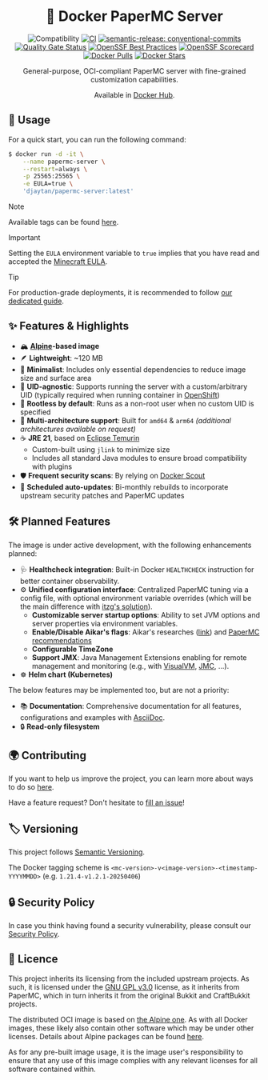<h1 align="center">🐳 Docker PaperMC Server</h1>

<div align="center">

![Compatibility](https://img.shields.io/badge/PaperMC_Support-v1.21.4-blue)
[![CI](https://github.com/Djaytan/docker-papermc-server/actions/workflows/ci.yml/badge.svg?branch=main)](https://github.com/Djaytan/docker-papermc-server/actions/workflows/ci.yml)
[![semantic-release: conventional-commits](https://img.shields.io/badge/semantic--release-conventional--commits-e10079?logo=semantic-release)](https://github.com/semantic-release/semantic-release)<br/>
[![Quality Gate Status](https://sonarcloud.io/api/project_badges/measure?project=Djaytan_docker-papermc-server&metric=alert_status)](https://sonarcloud.io/summary/new_code?id=Djaytan_docker-papermc-server)
[![OpenSSF Best Practices](https://www.bestpractices.dev/projects/10360/badge)](https://www.bestpractices.dev/projects/10360)
[![OpenSSF Scorecard](https://api.securityscorecards.dev/projects/github.com/Djaytan/docker-papermc-server/badge)](https://securityscorecards.dev/viewer/?uri=github.com/Djaytan/docker-papermc-server)<br/>
[![Docker Pulls](https://img.shields.io/docker/pulls/djaytan/papermc-server.svg?logo=docker)](https://hub.docker.com/r/djaytan/papermc-server/)
[![Docker Stars](https://img.shields.io/docker/stars/djaytan/papermc-server.svg?logo=docker)](https://hub.docker.com/r/djaytan/papermc-server/)

General-purpose, OCI-compliant PaperMC server with fine-grained customization capabilities.

Available in [Docker Hub](https://hub.docker.com/r/djaytan/papermc-server).

</div>

## 📘 Usage

For a quick start, you can run the following command:

```bash
$ docker run -d -it \
    --name papermc-server \
    --restart=always \
    -p 25565:25565 \
    -e EULA=true \
    'djaytan/papermc-server:latest'
```

> [!NOTE]
> Available tags can be found [here](https://hub.docker.com/r/djaytan/papermc-server/tags).

> [!IMPORTANT]
> Setting the `EULA` environment variable to `true` implies that you have read and accepted the [Minecraft EULA](https://www.minecraft.net/en-us/eula).

> [!TIP]
> For production-grade deployments, it is recommended to follow [our dedicated guide](docs/production-grade-deployment.md).

## ✨ Features & Highlights

* 🏔️ **[Alpine](https://hub.docker.com/_/alpine)-based image**
* 🪶 **Lightweight**: ~120 MB
* 🧘 **Minimalist**: Includes only essential dependencies to reduce image size and surface area
* 👤 **UID-agnostic**: Supports running the server with a custom/arbitrary UID (typically required when running container
  in [OpenShift](https://www.redhat.com/fr/technologies/cloud-computing/openshift))
* 🔐 **Rootless by default**: Runs as a non-root user when no custom UID is specified
* 🧬 **Multi-architecture support**: Built for `amd64` & `arm64` _(additional architectures available on request)_
* ☕ **JRE 21**, based on [Eclipse Temurin](https://hub.docker.com/_/eclipse-temurin)
  * Custom-built using `jlink` to minimize size
  * Includes all standard Java modules to ensure broad compatibility with plugins
* 🛡️ **Frequent security scans**: By relying on [Docker Scout](https://docs.docker.com/scout/)
* 🔄 **Scheduled auto-updates**: Bi-monthly rebuilds to incorporate upstream security patches and PaperMC updates

## 🛠️ Planned Features

The image is under active development, with the following enhancements planned:

* 🩺 **Healthcheck integration**: Built-in Docker `HEALTHCHECK` instruction for better container observability.
* ⚙️ **Unified configuration interface**: Centralized PaperMC tuning via a config file, with optional environment variable overrides (which will be the main difference with [itzg's solution](https://docker-minecraft-server.readthedocs.io/en/latest/configuration/interpolating/)).
  * **Customizable server startup options**: Ability to set JVM options and server properties via environment variables.
  * **Enable/Disable Aikar's flags**: Aikar's researches ([link](https://aikar.co/2018/07/02/tuning-the-jvm-g1gc-garbage-collector-flags-for-minecraft/)) and [PaperMC recommendations](https://docs.papermc.io/paper/aikars-flags/)
  * **Configurable TimeZone**
  * **Support JMX**: Java Management Extensions enabling for remote management and monitoring (e.g., with [VisualVM](https://visualvm.github.io/), [JMC](https://openjdk.org/projects/jmc/), ...).
* ☸️ **Helm chart (Kubernetes)**

The below features may be implemented too, but are not a priority:

* 📚 **Documentation**: Comprehensive documentation for all features, configurations and examples with [AsciiDoc](https://asciidoc.org/).
* 🔒 **Read-only filesystem**

## 🌍 Contributing

If you want to help us improve the project, you can learn more about ways to do so [here](docs/CONTRIBUTING.md).

Have a feature request? Don't hesitate to [fill an issue](https://github.com/Djaytan/docker-papermc-server/issues)!

## 🏷️ Versioning

This project follows [Semantic Versioning](https://semver.org/).

The Docker tagging scheme is `<mc-version>-v<image-version>-<timestamp-YYYYMMDD>` (e.g. `1.21.4-v1.2.1-20250406`)

## 🔒 Security Policy

In case you think having found a security vulnerability, please consult
our [Security Policy](docs/SECURITY.md).

## 📄 Licence

This project inherits its licensing from the included upstream projects. As such, it is licensed under
the [GNU GPL v3.0](https://www.gnu.org/licenses/gpl-3.0.html) license, as it inherits from PaperMC, which in turn inherits it from the original Bukkit and
CraftBukkit projects.

The distributed OCI image is based on [the Alpine one](https://hub.docker.com/_/alpine).
As with all Docker images, these likely also contain other software which may be under other licenses. Details about Alpine packages can be
found [here](https://pkgs.alpinelinux.org/packages).

As for any pre-built image usage, it is the image user's responsibility to ensure that any use of this image complies with
any relevant licenses for all software contained within.
